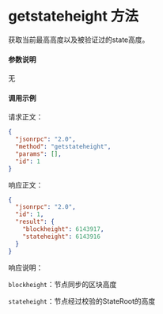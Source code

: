 # getstateheight 方法

获取当前最高高度以及被验证过的state高度。

#### 参数说明

无

#### 调用示例

请求正文：

```json
{
  "jsonrpc": "2.0",
  "method": "getstateheight",
  "params": [],
  "id": 1
}
```

响应正文：

```json
{
  "jsonrpc": "2.0",
  "id": 1,
  "result": {
    "blockheight": 6143917,
    "stateheight": 6143916
  }
}
```

响应说明：

`blockheight`：节点同步的区块高度

`stateheight`：节点经过校验的StateRoot的高度